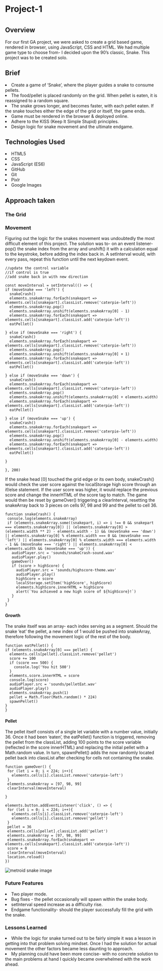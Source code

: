 <h1>Project-1<h1>

<h2>Overview</h2>

<p>For our first GA project, we were asked to create a grid based game, rendered in browser, using JavaScript, CSS and HTML. We had multiple game type to choose from- I decided upon the 90’s classic, Snake. This project was to be created solo.</p>

<h2>Brief</h2>

<li>Create a game of ‘Snake’, where the player guides a snake to consume pellets.</li>
<li>The food/pellet is placed randomly on the grid. When pellet is eaten, it is reassigned to a random square.</li>
<li>The snake grows longer, and becomes faster, with each pellet eaten. If the snake touches either the edge of the grid or itself, the game ends.</li>
<li>Game must be rendered in the browser & deployed online.</li>
<li>Adhere to the KISS (Keep It Simple Stupid) principles.</li>
<li>Design logic for snake movement and the ultimate endgame.</li>

<h2>Technologies Used</h2>

<li>HTML5</li>
<li>CSS</li>
<li>JavaScript (ES6)</li>
<li>GitHub</li>
<li>Git</li>
<li>Pixlr</li>
<li>Google Images</li>

<h2>Approach taken</h2>
 
 <h3>The Grid</h3>

 <h3>Movement</h4>

  <p>Figuring out the logic for the snakes movement was undoubtedly the most difficult element of this project. The solution was to- on an event listener- pop() the snake index from the array and unshift() it with a calculation equal to the keystroke, before adding the index back in. A setInterval would, with every pass, repeat this function until the next keydown event.</p>

  ```
  //update the control variable 
//if control is true
//add snake back in with new direction

const moveInterval = setInterval(() => {
  if (moveSnake === 'left') {
    snakeCrash()
    elements.snakeArray.forEach(snakepart => elements.cells[snakepart].classList.remove('caterpie-left'))
    elements.snakeArray.pop()
    elements.snakeArray.unshift(elements.snakeArray[0] - 1)
    elements.snakeArray.forEach(snakepart => elements.cells[snakepart].classList.add('caterpie-left'))
    eatPellet()
    
  } else if (moveSnake === 'right') {
    snakeCrash()
    elements.snakeArray.forEach(snakepart => elements.cells[snakepart].classList.remove('caterpie-left'))
    elements.snakeArray.pop()
    elements.snakeArray.unshift(elements.snakeArray[0] + 1)
    elements.snakeArray.forEach(snakepart => elements.cells[snakepart].classList.add('caterpie-left'))
    eatPellet()
    
  } else if (moveSnake === 'down') {
    snakeCrash()
    elements.snakeArray.forEach(snakepart => elements.cells[snakepart].classList.remove('caterpie-left'))
    elements.snakeArray.pop()
    elements.snakeArray.unshift(elements.snakeArray[0] + elements.width)
    elements.snakeArray.forEach(snakepart => elements.cells[snakepart].classList.add('caterpie-left'))
    eatPellet()
    
  } else if (moveSnake === 'up') {
    snakeCrash()
    elements.snakeArray.forEach(snakepart => elements.cells[snakepart].classList.remove('caterpie-left'))
    elements.snakeArray.pop()
    elements.snakeArray.unshift(elements.snakeArray[0] - elements.width)
    elements.snakeArray.forEach(snakepart => elements.cells[snakepart].classList.add('caterpie-left'))
    eatPellet()
    
  }

}, 200)
  ```

 <p>If the snake head [0] touched the grid edge or its own body, snakeCrash() would check the user score against the localStorage high score through an if/else statement. If the user score was higher, it would replace the previous score and  change the innerHTML of the score tag to match. The game would then be reset by gameOver() triggering a clearInterval, resetting the snakeArray back to 3 pieces on cells 97, 98 and 99 and the pellet to cell 36.</p>

 ```
 function snakeCrash() {
  console.log(elements.snakeArray)
  if (elements.snakeArray.some((snakepart, i) => i !== 0 && snakepart === elements.snakeArray[0]) || (elements.snakeArray[0] > (elements.width ** 2) - elements.width - 1) && (moveSnake === 'down') || elements.snakeArray[0] % elements.width === 0 && (moveSnake === 'left') || elements.snakeArray[0] % elements.width === elements.width - 1 && (moveSnake === 'right') || elements.snakeArray[0] < elements.width && (moveSnake === 'up')) {
    audioPlayer.src = 'sounds/snakeCrash-sound.wav'
    audioPlayer.play()
    gameOver()
    if (score > highScore) {
      audioPlayer.src = 'sounds/highscore-theme.wav'
      audioPlayer.play()
      highScore = score
      localStorage.setItem('highScore', highScore)
      elements.highScore.innerHTML = highScore
      alert(`You achieved a new high score of ${highScore}!`)
    }
  }
}
 ```

 <h4>Growth</h4>

  <p>The snake itself was an array- each index serving as a segment. Should the snake ‘eat’ the pellet, a new index of 1 would be pushed into snakeArray, therefore following the movement logic of the rest of the body.</p>

  ```
  function eatPellet() {
  if (elements.snakeArray[0] === pellet) {
    elements.cells[pellet].classList.remove('pellet')
    score += 100
    if (score === 500) {
      console.log('You hit 500')
    }
    elements.score.innerHTML = score
    console.log(score)
    audioPlayer.src = 'sounds/pelletEat.wav'
    audioPlayer.play()
    elements.snakeArray.push(1)
    pellet = Math.floor(Math.random() * 224)
    spawnPellet()
  }
}
  ```

 <h4>Pellet</h4>

 <p>The pellet itself consists of a single let variable with a number value, initially 36. Once it had been ‘eaten’, the eatPellet() function is triggered, removing the pellet from the classList, adding 100 points to the score variable (reflected in the score innerHTML) and replacing the initial pellet with a Math.random value. In turn, spawnPellet() adds the now randomly located pellet back into classList after checking for cells not containing the snake.</p>

 ```
 function gameOver() {
  for (let i = 0; i < 224; i++){
    elements.cells[i].classList.remove('caterpie-left')
  }
  elements.snakeArray = [97, 98, 99]
  clearInterval(moveInterval)

}

elements.button.addEventListener('click', () => {
  for (let i = 0; i < 224; i++){
    elements.cells[i].classList.remove('caterpie-left')
    elements.cells[i].classList.remove('pellet')
  }
  pellet = 36
  elements.cells[pellet].classList.add('pellet')
  elements.snakeArray = [97, 98, 99]
  elements.snakeArray.forEach(snakepart => elements.cells[snakepart].classList.add('caterpie-left'))
  score = 0
  clearInterval(moveInterval)
  location.reload()
})
 ```

<img src="https://i.imgur.com/WlwChmr.png" alt="metroid snake image"/>

<h3>Future Features</h3>

 <li>Two player mode.</li>
 <li>Bug fixes - the pellet occasionally will spawn within the snake body.</li>
 <li>setInterval speed increase as a difficulty rise.</li>
 <li>Endgame functionality- should the player successfully fill the grid with the snake.</li>

<h3>Lessons Learned</h3>

 <li>While the logic for snake turned out to be fairly simple it was a lesson in getting into that problem solving mindset. Once I had the solution for actual movement the other factors became less daunting to approach.</li>

<li>My planning could have been more concise- with no concrete solution to the main problems at hand I quickly became overwhelmed with the work ahead.</li>